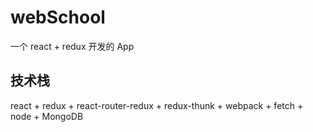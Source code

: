 # webSchool
一个 react + redux 开发的 App

## 技术栈
react + redux + react-router-redux + redux-thunk + webpack + fetch + node + MongoDB